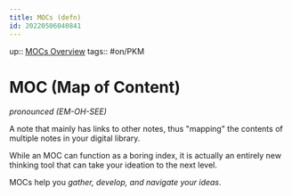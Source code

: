 ```yaml
---
title: MOCs (defn)
id: 20220506040841
---
```

up:: [MOCs Overview]([[20220828225447]])
tags:: #on/PKM 

# MOC (Map of Content) 
*pronounced (EM-OH-SEE)*

A note that mainly has links to other notes, thus "mapping" the contents of multiple notes in your digital library.  

While an MOC can function as a boring index, it is actually an entirely new thinking tool that can take your ideation to the next level. 

MOCs help you *gather, develop, and navigate your ideas*.